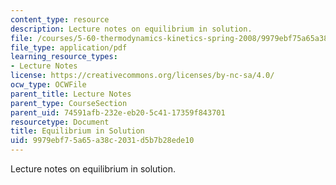 ```yaml
---
content_type: resource
description: Lecture notes on equilibrium in solution.
file: /courses/5-60-thermodynamics-kinetics-spring-2008/9979ebf75a65a38c2031d5b7b28ede10_lec_16.pdf
file_type: application/pdf
learning_resource_types:
- Lecture Notes
license: https://creativecommons.org/licenses/by-nc-sa/4.0/
ocw_type: OCWFile
parent_title: Lecture Notes
parent_type: CourseSection
parent_uid: 74591afb-232e-eb20-5c41-17359f843701
resourcetype: Document
title: Equilibrium in Solution
uid: 9979ebf7-5a65-a38c-2031-d5b7b28ede10
---
```

Lecture notes on equilibrium in solution.